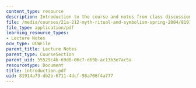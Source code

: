 ```yaml
---
content_type: resource
description: Introduction to the course and notes from class discussion.
file: /media/courses/21a-212-myth-ritual-and-symbolism-spring-2004/81914a73db2b67114dcf98a706f4a777_introduction.pdf
file_type: application/pdf
learning_resource_types:
- Lecture Notes
ocw_type: OCWFile
parent_title: Lecture Notes
parent_type: CourseSection
parent_uid: 55529c4b-69d0-06c7-d69b-ac13b3e7ac5a
resourcetype: Document
title: introduction.pdf
uid: 81914a73-db2b-6711-4dcf-98a706f4a777
---
```

